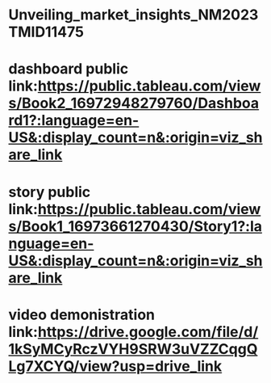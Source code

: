 # Unveiling_market_insights_NM2023TMID11475


# dashboard public link:https://public.tableau.com/views/Book2_16972948279760/Dashboard1?:language=en-US&:display_count=n&:origin=viz_share_link

# story public link:https://public.tableau.com/views/Book1_16973661270430/Story1?:language=en-US&:display_count=n&:origin=viz_share_link

# video demonistration link:https://drive.google.com/file/d/1kSyMCyRczVYH9SRW3uVZZCqgQLg7XCYQ/view?usp=drive_link
